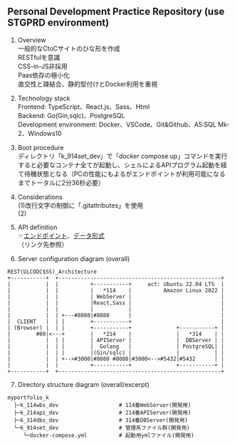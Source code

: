 ## Personal Development Practice Repository (use STGPRD environment)
1. Overview  
一般的なCtoCサイトのひな形を作成  
RESTfulを意識  
CSS-in-JS非採用  
Paas依存の極小化  
直交性と疎結合、静的型付けとDocker利用を重視  

2. Technology stack  
Frontend: TypeScript、React.js、Sass、Html  
Backend: Go(Gin,sqlc)、PostgreSQL  
Development environment: Docker、VSCode、Git&Github、A5:SQL Mk-2、Windows10  

3. Boot procedure  
ディレクトリ「k_914set_dev」で「docker compose up」コマンドを実行すると必要なコンテナ全てが起動し、シェルによるAPIプログラム起動を経て待機状態となる（PCの性能にもよるがエンドポイントが利用可能になるまでトータルに2分36秒必要）  

4. Considerations  
(1)改行文字の制御に「.gitattributes」を使用  
(2)  

5. API definition  
☞[エンドポイント](/k_214api_dev/README.md)、[データ形式](/k_214api_dev/README.md)  
（リンク先参照）  

6. Server configuration diagram (overall)  
```
REST(ULCODC$SS)_Architecture
+-----------+  +---------------------------------------------------+
|           |  |          +-----------+     act: Ubuntu 22.04 LTS  |
|           |  |          |   *114    |          Amazon Linux 2022 |
|           |  |          | WebServer |                            |
|           |  |          |React,Sass |                            |
|           |  |          |           |                            |
|           |  | +---#8080|#8080      |                            |
|  CLIENT   |  | |        +-----------+                            |
| (Browser) |  | |        +-----------+              +-----------+ |
|        #80|<---+        |   *214    |              |   *314    | |
|           |  | |        | APIServer |              |  DBServer | |
|           |  | |        |  Golang   |              | PostgreSQL| |
|           |  | |        |(Gin/sqlc) |              |           | |
|           |  | +-->#3000|#8080 #8080|#3000<-->#5432|#5432      | |
|           |  |          +-----------+              +-----------+ |
+-----------+  +---------------------------------------------------+
```
7. Directory structure diagram (overall/excerpt)  
```
myportfolio_k
  ├─k_114wbs_dev                   # 114番WebServer(開発用)
  ├─k_214api_dev                   # 214番APIServer(開発用)
  ├─k_314dbs_dev                   # 314番DBServer(開発用)
  └─k_914set_dev                   # 管理系ファイル群(開発用)
     └─docker-compose.yml          # 起動用ymlファイル(開発用)
```
<!-- -->